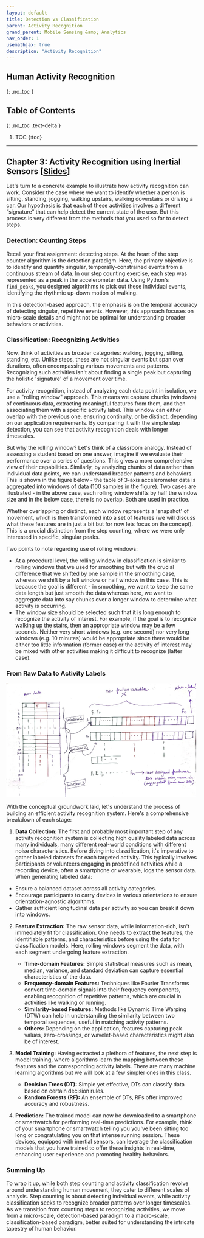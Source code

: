 ```yaml
---
layout: default
title: Detection vs Classification
parent: Activity Recognition
grand_parent: Mobile Sensing &amp; Analytics
nav_order: 1
usemathjax: true
description: "Activity Recognition"
---
```

## Human Activity Recognition
{: .no_toc }

## Table of Contents
{: .no_toc .text-delta }

1. TOC
{:toc}
---


## Chapter 3: Activity Recognition using Inertial Sensors [[Slides](https://drive.google.com/file/d/1qfVTzDZgv0Lk49Z2MUrz-yQPi1wBF5xX/view?usp=drive_link)]

Let's turn to a concrete example to illustrate how activity recognition can work. Consider the case where we want to identify whether a person is sitting, standing, jogging, walking upstairs, walking downstairs or driving a car. Our hypothesis is that each of these activities involves a different “signature” that can help detect the current state of the user. But this process is very different from the methods that you used so far to detect steps.

### Detection: Counting Steps

Recall your first assignment: detecting steps. At the heart of the step counter algorithm is the detection paradigm. Here, the primary objective is to identify and quantify singular, temporally-constrained events from a continuous stream of data. In our step counting exercise, each step was represented as a peak in the accelerometer data. Using Python's `find_peaks`, you designed algorithms to pick out these individual events, identifying the rhythmic up-down motion of walking.

In this detection-based approach, the emphasis is on the temporal accuracy of detecting singular, repetitive events. However, this approach focuses on micro-scale details and might not be optimal for understanding broader behaviors or activities.

### Classification: Recognizing Activities

Now, think of activities as broader categories: walking, jogging, sitting, standing, etc. Unlike steps, these are not singular events but span over durations, often encompassing various movements and patterns. Recognizing such activities isn't about finding a single peak but capturing the holistic 'signature' of a movement over time.

For activity recognition, instead of analyzing each data point in isolation, we use a "rolling window" approach. This means we capture chunks (windows) of continuous data, extracting meaningful features from them, and then associating them with a specific activity label. This window can either overlap with the previous one, ensuring continuity, or be distinct, depending on our application requirements. By comparing it with the simple step detection, you can see that activity recognition deals with longer timescales.

But why the rolling window? Let's think of a classroom analogy. Instead of assessing a student based on one answer, imagine if we evaluate their performance over a series of questions. This gives a more comprehensive view of their capabilities. Similarly, by analyzing chunks of data rather than individual data points, we can understand broader patterns and behaviors. This is shown in the figure below - the table of 3-axis accelerometer data is aggregated into windows of data (100 samples in the figure). Two cases are illustrated - in the above case, each rolling window shifts by half the window size and in the below case, there is no overlap. Both are used in practice.

Whether overlapping or distinct, each window represents a 'snapshot' of movement, which is then transformed into a set of features (we will discuss what these features are in just a bit but for now lets focus on the concept). This is a crucial distinction from the step counting, where we were only interested in specific, singular peaks.

Two points to note regarding use of rolling windows:
- At a procedural level, the rolling window in classification is similar to rolling windows that we used for smoothing but with the crucial difference that we shifted by one sample in the smoothing case, whereas we shift by a full window or half window in this case. This is because the goal is different - in smoothing, we want to keep the same data length but just smooth the data whereas here, we want to aggregate data into say chunks over a longer window to determine what activity is occurring.
- The window size should be selected such that it is long enough to recognize the activity of interest. For example, if the goal is to recognize walking up the stairs, then an appropriate window may be a few seconds. Neither very short windows (e.g. one second) nor very long windows (e.g. 10 minutes) would be appropriate since there would be either too little information (former case) or the activity of interest may be mixed with other activities making it difficult to recognize (latter case).

### From Raw Data to Activity Labels

<p float="left">
  <img src="images/raw-data-to-features.png" alt="drawing" width="500">
</p>

With the conceptual groundwork laid, let's understand the process of building an efficient activity recognition system. Here's a comprehensive breakdown of each stage:

1. **Data Collection:** The first and probably most important step of any activity recognition system is collecting high quality labeled data across many individuals, many different real-world conditions with different noise characteristics. Before diving into classification, it's imperative to gather labeled datasets for each targeted activity. This typically involves participants or volunteers engaging in predefined activities while a recording device, often a smartphone or wearable, logs the sensor data. When generating labeled data:

- Ensure a balanced dataset across all activity categories.
- Encourage participants to carry devices in various orientations to ensure orientation-agnostic algorithms.
- Gather sufficient longitudinal data per activity so you can break it down into windows. 

2. **Feature Extraction:** The raw sensor data, while information-rich, isn't immediately fit for classification. One needs to extract the features, the identifiable patterns, and characteristics before using the data for classification models. Here, rolling windows segment the data, with each segment undergoing feature extraction. 

    - **Time-domain Features:** Simple statistical measures such as mean, median, variance, and standard deviation can capture essential characteristics of the data.
    - **Frequency-domain Features:** Techniques like Fourier Transforms convert time-domain signals into their frequency components, enabling recognition of repetitive patterns, which are crucial in activities like walking or running.
    - **Similarity-based Features:** Methods like Dynamic Time Warping (DTW) can help in understanding the similarity between two temporal sequences, useful in matching activity patterns.
    - **Others:** Depending on the application, features capturing peak values, zero-crossings, or wavelet-based characteristics might also be of interest.

3. **Model Training:** Having extracted a plethora of features, the next step is model training, where algorithms learn the mapping between these features and the corresponding activity labels. There are many machine learning algorithms but we will look at a few simpler ones in this class.
	- **Decision Trees (DT):** Simple yet effective, DTs can classify data based on certain decision rules.
	- **Random Forests (RF):** An ensemble of DTs, RFs offer improved accuracy and robustness.

4. **Prediction:** The trained model can now be downloaded to a smartphone or smartwatch for performing real-time predictions. For example, think of your smartphone or smartwatch telling you you've been sitting too long or congratulating you on that intense running session. These devices, equipped with inertial sensors, can leverage the classification models that you have trained to offer these insights in real-time, enhancing user experience and promoting healthy behaviors.

### Summing Up

To wrap it up, while both step counting and activity classification revolve around understanding human movement, they cater to different scales of analysis. Step counting is about detecting individual events, while activity classification seeks to recognize broader patterns over longer timescales. As we transition from counting steps to recognizing activities, we move from a micro-scale, detection-based paradigm to a macro-scale, classification-based paradigm, better suited for understanding the intricate tapestry of human behavior.


